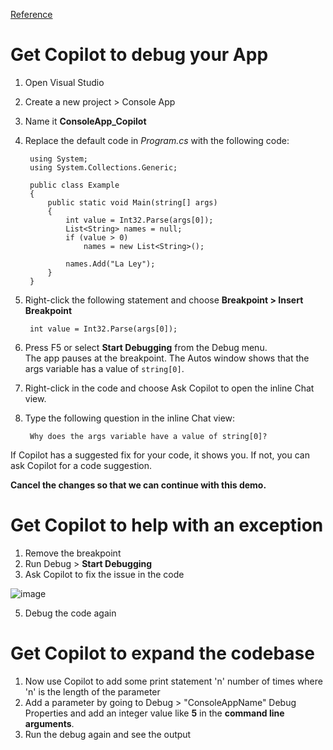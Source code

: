 [Reference](https://learn.microsoft.com/en-us/visualstudio/debugger/debug-with-copilot?view=vs-2022)

# Get Copilot to debug your App

1. Open Visual Studio
2. Create a new project > Console App
3. Name it **ConsoleApp_Copilot**
4. Replace the default code in _Program.cs_ with the following code:

        using System;
        using System.Collections.Generic;
        
        public class Example
        {
            public static void Main(string[] args)
            {
                int value = Int32.Parse(args[0]);
                List<String> names = null;
                if (value > 0)
                    names = new List<String>();
        
                names.Add("La Ley");
            }
        }

5. Right-click the following statement and choose **Breakpoint > Insert Breakpoint**

        int value = Int32.Parse(args[0]);
6. Press F5 or select **Start Debugging** from the Debug menu.\
    The app pauses at the breakpoint. The Autos window shows that the args variable has a value of `string[0]`.

7. Right-click in the code and choose Ask Copilot to open the inline Chat view.
8. Type the following question in the inline Chat view:

        Why does the args variable have a value of string[0]?
If Copilot has a suggested fix for your code, it shows you. If not, you can ask Copilot for a code suggestion.

**Cancel the changes so that we can continue with this demo.**

# Get Copilot to help with an exception

1. Remove the breakpoint
2. Run Debug > **Start Debugging**
3. Ask Copilot to fix the issue in the code

![image](https://github.com/kcodeg123/GitHubCopilotDemo/assets/3813135/c80c4d9e-b4eb-4400-9ca0-7571d77e3d4b)

5. Debug the code again

# Get Copilot to expand the codebase

1. Now use Copilot to add some print statement 'n' number of times where 'n' is the length of the parameter
2. Add a parameter by going to Debug > "ConsoleAppName" Debug Properties and add an integer value like **5** in the **command line arguments**.
3. Run the debug again and see the output
